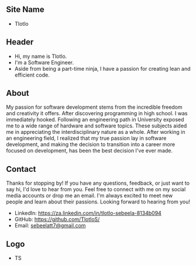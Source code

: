 ## Site Name
- Tlotlo

## Header
- Hi, my name is Tlotlo. 
- I'm a Software Engineer.
- Aside from being a part-time ninja, I have a passion for creating lean and efficient code.

## About
My passion for software development stems from the incredible freedom and creativity it offers. After discovering programming in high school. I was immediately hooked. Following an engineering path in University exposed me to a wide range of hardware and software topics. These subjects aided me in appreciating the interdisciplinary nature as a whole. After working in an engineering field, I realized that my true passion lay in software development, and making the decision to transition into a career more focused on development, has been the best decision I've ever made.
## Contact
Thanks for stopping by! If you have any questions, feedback, or just want to say hi, I'd love to hear from you. Feel free to connect with me on my social media accounts or drop me an email. I'm always excited to meet new people and learn about their passions. Looking forward to hearing from you!
- LinkedIn: https://za.linkedin.com/in/tlotlo-sebeela-8134b094
- GitHub: https://github.com/TlotloS/
- Email: sebeelatt7@gmail.com

## Logo
- TS